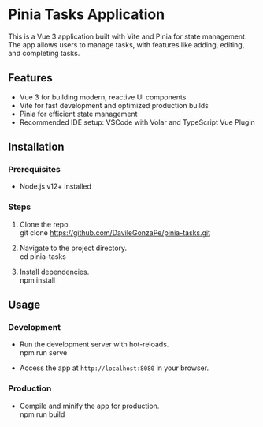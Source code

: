 # Pinia Tasks Application

This is a Vue 3 application built with Vite and Pinia for state management. The app allows users to manage tasks, with features like adding, editing, and completing tasks.

## Features

- Vue 3 for building modern, reactive UI components
- Vite for fast development and optimized production builds
- Pinia for efficient state management
- Recommended IDE setup: VSCode with Volar and TypeScript Vue Plugin

## Installation

### Prerequisites

- Node.js v12+ installed

### Steps

1. Clone the repo.
<br>git clone https://github.com/DavileGonzaPe/pinia-tasks.git

2. Navigate to the project directory.
<br>cd pinia-tasks

3. Install dependencies.
<br>npm install


## Usage

### Development

- Run the development server with hot-reloads.
<br>npm run serve

- Access the app at `http://localhost:8080` in your browser.

### Production

- Compile and minify the app for production.
<br>npm run build
